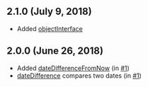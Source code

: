 ## 2.1.0 (July 9, 2018)

* Added [objectInterface](docs/objectInterface.md)


## 2.0.0 (June 26, 2018)

* Added [dateDifferenceFromNow](docs/dateDifferenceFromNow.md) (in [#1](https://github.com/shystruk/famulus/pull/1))
* [dateDifference](docs/dateDifference.md) compares two dates (in [#1](https://github.com/shystruk/famulus/pull/1))
